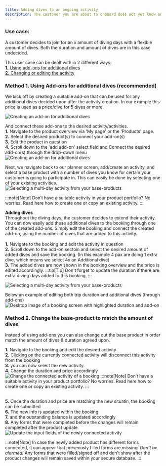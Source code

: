 ```yaml
---
title: Adding dives to an ongoing activity
description: The customer you are about to onboard does not yet know on how many dives he or she will participate. 
---
```


### Use case: 
A customer decides to join for an x amount of diving days with a flexible amount of dives. Both the duration and amount of dives are in this case undecided. 

This user case can be dealt with in 2 different ways:
<br>[**1.** Using add-ons for additional dives](#method-1-using-add-ons-for-additional-dives-recommended)
<br>[**2.** Changing or editing the activity](#method-2-change-the-base-product-to-match-the-amount-of-dives)

### Method 1. Using Add-ons for additional dives (recommended)

We kick off by creating a suitable add-on that can be used for any additional dives decided upon after the activity creation.
In our example this price is used as a price/dive for 5 dives or more.

![Creating an add-on for additional dives](/images/Create_additional_dive_add-on.png)

And connect these add-ons to the desired activity/activities. 
<br>**1.** Navigate to the product overview via 'My page' or the 'Products' page.
<br>**2.** Select the desired product(s) to connect your add-on(s)
<br>**3.** Edit the product in question
<br>**4.** Scroll down to the 'add add-on' select field and Connect the desired add-on(s) through the drop-down menu
![Creating an add-on for additional dives](/images/Connect_add-on_to_product.png)

Next, we navigate back to our planner screen, add/create an activity, and select a base product with a number of dives you know for certain your customer is going to participate in. This can easily be done by selecting one of your existing activities.
![Selecting a multi-day activity from your base-products](/images/Selecting_a_multi-day_activity.png)

:::note[Note]
Don’t have a suitable activity in your product portfolio? No worries. Read here how to create one or copy an existing activity. 
:::

**Adding dives**
<br>Throughout the diving days, the customer decides to extend their activity. You can now easily add these additional dives to the booking through one of the created add-ons. 
Simply edit the booking and connect the created add-on, using the number of dives that are added to this activity. 
<br><br>**1.** Navigate to the booking and edit the activity in question
<br>**2.** Scroll down to the add-on sectoin and select the desired amount of added dives and save the booking. (In this example 4 pax are doing 1 extra dive, which means we select 4x an Additional dive) 
<br>**3.** The added dives are now shown in the booking overview and the price is edited accordingly.
:::tip[Tip] 
Don't forget to update the duration if there are extra diving days added to this booking.
:::

![Selecting a multi-day activity from your base-products](/images/Edit_activity_to_add_add-ons.png)

Below an example of editing both trip duration and additional dives (through add-ons)
![Desktop image of a booking screen with highlighted duration and add-on](/images/Trip_edit_duration_and_add-on_highlighted.png)

### Method 2. Change the base-product to match the amount of dives
Instead of using add-ons you can also change out the base product in order match the amount of dives & duration agreed upon.
<br><p>**1.** Navigate to the booking and edit the desired activity
<br>**2.** Clicking on the currently connected activity will disconnect this activity from the booking
<br>**3.** you can now select the new activity. 
<br>**4.** Change the duration and price accordingly
![Change the connected activity of a booking](/images/Change_connected_activity.png)
:::note[Note]
Don’t have a suitable activity in your product portfolio? No worries. Read here how to create one or copy an existing activity. 
:::

<br>**5.** Once the duration and price are matching the new situatin, the booking can be submitted
<br>**6.** The new info is updated within the booking
<br>**7.** and the outstanding balance is updated accordingly
<br>**8.** Any forms that were completed before the changes will remain completed after the product update
![Update the input fields of the newly connected activity](/images/Update_desired_fields_of_a_changed_activity.png)

:::note[Note]
In case the newly added product has different forms connected, it can appear that preveously filled forms are missing. *Don't be alarmed!* Any forms that were filled/signed off and don't show after the product changes will remain saved within your secure database.
:::